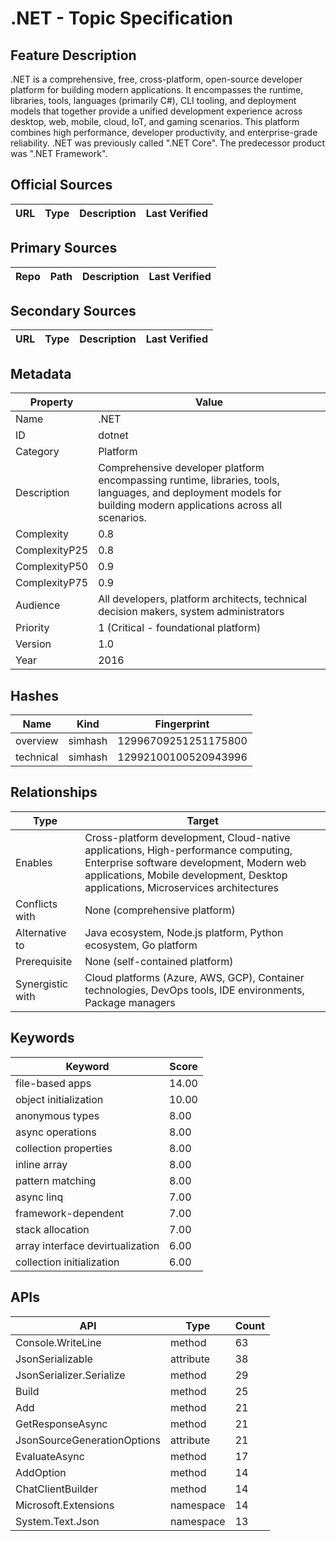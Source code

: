 # .NET - Topic Specification

## Feature Description

.NET is a comprehensive, free, cross-platform, open-source developer platform for building modern applications. It encompasses the runtime, libraries, tools, languages (primarily C#), CLI tooling, and deployment models that together provide a unified development experience across desktop, web, mobile, cloud, IoT, and gaming scenarios. This platform combines high performance, developer productivity, and enterprise-grade reliability. .NET was previously called ".NET Core". The predecessor product was ".NET Framework".

## Official Sources

| URL | Type | Description | Last Verified |
| --- | --- | --- | --- |

## Primary Sources

| Repo | Path | Description | Last Verified |
| --- | --- | --- | --- |

## Secondary Sources

| URL | Type | Description | Last Verified |
| --- | --- | --- | --- |

## Metadata

| Property | Value |
| --- | --- |
| Name | .NET |
| ID | dotnet |
| Category | Platform |
| Description | Comprehensive developer platform encompassing runtime, libraries, tools, languages, and deployment models for building modern applications across all scenarios. |
| Complexity | 0.8 |
| ComplexityP25 | 0.8 |
| ComplexityP50 | 0.9 |
| ComplexityP75 | 0.9 |
| Audience | All developers, platform architects, technical decision makers, system administrators |
| Priority | 1 (Critical - foundational platform) |
| Version | 1.0 |
| Year | 2016 |

## Hashes

| Name | Kind | Fingerprint |
|------|------|-------------|
| overview | simhash | 12996709251251175800 |
| technical | simhash | 12992100100520943996 |

## Relationships

| Type | Target |
| --- | --- |
| Enables | Cross-platform development, Cloud-native applications, High-performance computing, Enterprise software development, Modern web applications, Mobile development, Desktop applications, Microservices architectures |
| Conflicts with | None (comprehensive platform) |
| Alternative to | Java ecosystem, Node.js platform, Python ecosystem, Go platform |
| Prerequisite | None (self-contained platform) |
| Synergistic with | Cloud platforms (Azure, AWS, GCP), Container technologies, DevOps tools, IDE environments, Package managers |

## Keywords

| Keyword | Score |
|---------|-------|
| file-based apps | 14.00 |
| object initialization | 10.00 |
| anonymous types | 8.00 |
| async operations | 8.00 |
| collection properties | 8.00 |
| inline array | 8.00 |
| pattern matching | 8.00 |
| async linq | 7.00 |
| framework-dependent | 7.00 |
| stack allocation | 7.00 |
| array interface devirtualization | 6.00 |
| collection initialization | 6.00 |

## APIs

| API | Type | Count |
|-----|------|-------|
| Console.WriteLine | method | 63 |
| JsonSerializable | attribute | 38 |
| JsonSerializer.Serialize | method | 29 |
| Build | method | 25 |
| Add | method | 21 |
| GetResponseAsync | method | 21 |
| JsonSourceGenerationOptions | attribute | 21 |
| EvaluateAsync | method | 17 |
| AddOption | method | 14 |
| ChatClientBuilder | method | 14 |
| Microsoft.Extensions | namespace | 14 |
| System.Text.Json | namespace | 13 |

